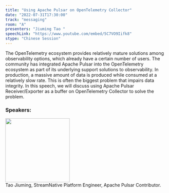 ```yaml
---
title: "Using Apache Pulsar on OpenTelemetry Collector"
date: "2022-07-31T17:30:00"
track: "messaging"
room: "A"
presenters: "Jiuming Tao "
speechLink: "https://www.youtube.com/embed/5C7VO9Iifk8"
stype: "Chinese Session"
---
```

The OpenTelemetry ecosystem provides relatively mature solutions among observability options, which already have a certain number of users. The community has integrated Apache Pulsar into the OpenTelemetry ecosystem as part of its underlying support solutions to observability. In production, a massive amount of data is produced while consumed at a relatively slow rate. This is often the biggest problem that impairs data integrity. In this speech, we will discuss using Apache Pulsar Receiver/Exporter as a buffer on OpenTelemetry Collector to solve the problem.
 ### Speakers: 
 <img src="images/speaker/1250.png" width="200" /><br>Tao Jiuming, StreamNative Platform Engineer, Apache Pulsar Contributor.

 